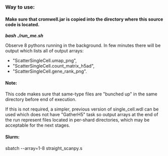 ### Way to use:
#### Make sure that cromwell.jar is copied into the directory where this source code is located.
***bash ./run_me.sh***

Observe 8 pythons running in the background.
In few minutes there will be output which lists all of output arrays:

* "ScatterSingleCell.umap_png",
* "ScatterSingleCell.count_matrix_h5ad",
* "ScatterSingleCell.gene_rank_png".

#### Note: 
This code makes sure that same-type files are "bunched up" in the same directory before end of execution.

If this is not required, a simpler, previous version of single_cell.wdl can be used which does not have
"GatherH5" task so output arrays at the end of the run represent files located in per-shard directories, 
which may be acceptable for the next stages.

#### Slurm: 
sbatch --array=1-8 straight_scanpy.s
